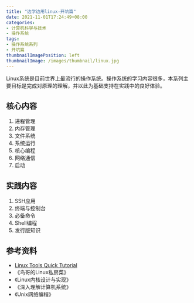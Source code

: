 ```yaml
---
title: "边学边用linux-开坑篇"
date: 2021-11-01T17:24:49+08:00
categories:
- 计算机科学与技术
- 操作系统
tags:
- 操作系统系列
- 开坑篇
thumbnailImagePosition: left
thumbnailImage: /images/thumbnail/linux.jpg
---
```

Linux系统是目前世界上最流行的操作系统。操作系统的学习内容很多，本系列主要目标是完成对原理的理解，并以此为基础支持在实践中的良好体验。
<!--more-->
## 核心内容
1. 进程管理
2. 内存管理
3. 文件系统
4. 系统运行
5. 核心编程
6. 网络通信
7. 启动
## 实践内容
1. SSH应用
2. 终端与控制台
3. 必备命令
4. Shell编程
5. 发行版知识
## 参考资料
- [Linux Tools Quick Tutorial](https://linuxtools-rst.readthedocs.io/zh_CN/latest/index.html#)
- 《鸟哥的Linux私房菜》
- 《Linux内核设计与实现》
- 《深入理解计算机系统》
- 《Unix网络编程》